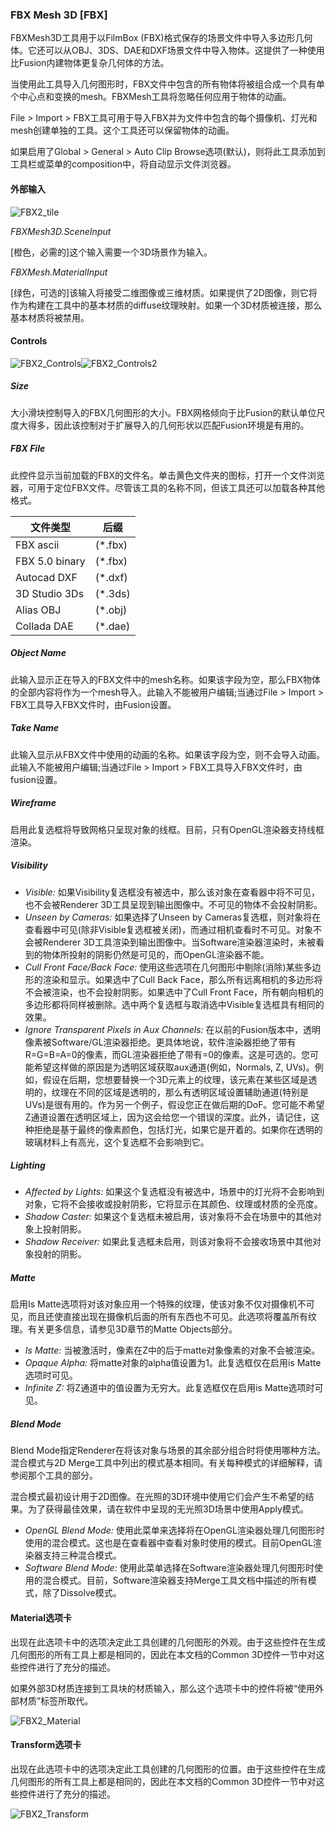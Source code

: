 ### FBX Mesh 3D [FBX]

FBXMesh3D工具用于以FilmBox (FBX)格式保存的场景文件中导入多边形几何体。它还可以从OBJ、3DS、DAE和DXF场景文件中导入物体。这提供了一种使用比Fusion内建物体更复杂几何体的方法。

当使用此工具导入几何图形时，FBX文件中包含的所有物体将被组合成一个具有单个中心点和变换的mesh。FBXMesh工具将忽略任何应用于物体的动画。

File > Import > FBX工具可用于导入FBX并为文件中包含的每个摄像机、灯光和mesh创建单独的工具。这个工具还可以保留物体的动画。

如果启用了Global > General > Auto Clip Browse选项(默认)，则将此工具添加到工具栏或菜单的composition中，将自动显示文件浏览器。

#### 外部输入

 ![FBX2_tile](images/FBX2_tile.jpg)

*FBXMesh3D.SceneInput*

[橙色，必需的]这个输入需要一个3D场景作为输入。

*FBXMesh.MaterialInput*

[绿色，可选的]该输入将接受二维图像或三维材质。如果提供了2D图像，则它将作为构建在工具中的基本材质的diffuse纹理映射。如果一个3D材质被连接，那么基本材质将被禁用。

#### Controls

![FBX2_Controls](images/FBX2_Controls.png)![FBX2_Controls2](images/FBX2_Controls2.png)

##### Size

大小滑块控制导入的FBX几何图形的大小。FBX网格倾向于比Fusion的默认单位尺度大得多，因此该控制对于扩展导入的几何形状以匹配Fusion环境是有用的。

##### FBX File

此控件显示当前加载的FBX的文件名。单击黄色文件夹的图标，打开一个文件浏览器，可用于定位FBX文件。尽管该工具的名称不同，但该工具还可以加载各种其他格式。

| 文件类型       | 后缀    |
| -------------- | ------- |
| FBX ascii      | (*.fbx) |
| FBX 5.0 binary | (*.fbx) |
| Autocad DXF    | (*.dxf) |
| 3D Studio 3Ds  | (*.3ds) |
| Alias OBJ      | (*.obj) |
| Collada DAE    | (*.dae) |

##### Object Name

此输入显示正在导入的FBX文件中的mesh名称。如果该字段为空，那么FBX物体的全部内容将作为一个mesh导入。此输入不能被用户编辑;当通过File > Import > FBX工具导入FBX文件时，由Fusion设置。

##### Take Name

此输入显示从FBX文件中使用的动画的名称。如果该字段为空，则不会导入动画。此输入不能被用户编辑;当通过File > Import > FBX工具导入FBX文件时，由fusion设置。

##### Wireframe

启用此复选框将导致网格只呈现对象的线框。目前，只有OpenGL渲染器支持线框渲染。

##### Visibility

- *Visible:* 如果Visibility复选框没有被选中，那么该对象在查看器中将不可见，也不会被Renderer 3D工具呈现到输出图像中。不可见的物体不会投射阴影。
- *Unseen by Cameras:* 如果选择了Unseen by Cameras复选框，则对象将在查看器中可见(除非Visible复选框被关闭)，而通过相机查看时不可见。对象不会被Renderer 3D工具渲染到输出图像中。当Software渲染器渲染时，未被看到的物体所投射的阴影仍然是可见的，而OpenGL渲染器不能。
- *Cull Front Face/Back Face:* 使用这些选项在几何图形中剔除(消除)某些多边形的渲染和显示。如果选中了Cull Back Face，那么所有远离相机的多边形将不会被渲染，也不会投射阴影。如果选中了Cull Front Face，所有朝向相机的多边形都将同样被删除。选中两个复选框与取消选中Visible复选框具有相同的效果。
- *Ignore Transparent Pixels in Aux Channels:* 在以前的Fusion版本中，透明像素被Software/GL渲染器拒绝。更具体地说，软件渲染器拒绝了带有R=G=B=A=0的像素，而GL渲染器拒绝了带有=0的像素。这是可选的。您可能希望这样做的原因是为透明区域获取aux通道(例如，Normals, Z, UVs)。例如，假设在后期，您想要替换一个3D元素上的纹理，该元素在某些区域是透明的，纹理在不同的区域是透明的，那么有透明区域设置辅助通道(特别是UVs)是很有用的。作为另一个例子，假设您正在做后期的DoF。您可能不希望Z通道设置在透明区域上，因为这会给您一个错误的深度。此外，请记住，这种拒绝是基于最终的像素颜色，包括灯光，如果它是开着的。如果你在透明的玻璃材料上有高光，这个复选框不会影响到它。

##### Lighting

- *Affected by Lights:* 如果这个复选框没有被选中，场景中的灯光将不会影响到对象，它将不会接收或投射阴影，它将显示在其颜色、纹理或材质的全亮度。
- *Shadow Caster:* 如果这个复选框未被启用，该对象将不会在场景中的其他对象上投射阴影。
- *Shadow Receiver:* 如果此复选框未启用，则该对象将不会接收场景中其他对象投射的阴影。

##### Matte

启用Is Matte选项将对该对象应用一个特殊的纹理，使该对象不仅对摄像机不可见，而且还使直接出现在摄像机后面的所有东西也不可见。此选项将覆盖所有纹理。有关更多信息，请参见3D章节的Matte Objects部分。

- *Is Matte:* 当被激活时，像素在Z中的后于matte对象像素的对象不会被渲染。
- *Opaque Alpha:* 将matte对象的alpha值设置为1。此复选框仅在启用is Matte选项时可见。
- *Infinite Z:* 将Z通道中的值设置为无穷大。此复选框仅在启用is Matte选项时可见。

##### Blend Mode

Blend Mode指定Renderer在将该对象与场景的其余部分组合时将使用哪种方法。混合模式与2D Merge工具中列出的模式基本相同。有关每种模式的详细解释，请参阅那个工具的部分。

混合模式最初设计用于2D图像。在光照的3D环境中使用它们会产生不希望的结果。为了获得最佳效果，请在软件中呈现的无光照3D场景中使用Apply模式。

- *OpenGL Blend Mode:* 使用此菜单来选择将在OpenGL渲染器处理几何图形时使用的混合模式。这也是在查看器中查看对象时使用的模式。目前OpenGL渲染器支持三种混合模式。
- *Software Blend Mode:* 使用此菜单选择在Software渲染器处理几何图形时使用的混合模式。目前，Software渲染器支持Merge工具文档中描述的所有模式，除了Dissolve模式。

#### Material选项卡

出现在此选项卡中的选项决定此工具创建的几何图形的外观。由于这些控件在生成几何图形的所有工具上都是相同的，因此在本文档的Common 3D控件一节中对这些控件进行了充分的描述。

如果外部3D材质连接到工具块的材质输入，那么这个选项卡中的控件将被“使用外部材质”标签所取代。

![FBX2_Material](images/FBX2_Material.png)

#### Transform选项卡

出现在此选项卡中的选项决定此工具创建的几何图形的位置。由于这些控件在生成几何图形的所有工具上都是相同的，因此在本文档的Common 3D控件一节中对这些控件进行了充分的描述。

![FBX2_Transform](images/FBX2_Transform.png)